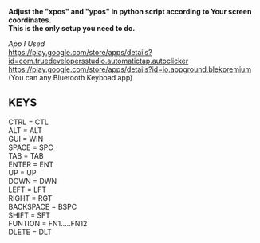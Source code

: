 
**Adjust the "xpos" and "ypos" in python script according to Your screen coordinates.**    
**This is the only setup you need to do.**  

_App I Used_  
https://play.google.com/store/apps/details?id=com.truedevelopersstudio.automatictap.autoclicker   
https://play.google.com/store/apps/details?id=io.appground.blekpremium  (You can any Bluetooth Keyboad app)  





## **KEYS**  

    
CTRL  =  CTL  
ALT   =  ALT  
GUI   =  WIN  
SPACE =  SPC  
TAB   =  TAB  
ENTER =  ENT  
UP    =  UP  
DOWN  = DWN  
LEFT  = LFT  
RIGHT = RGT  
BACKSPACE  =  BSPC  
SHIFT = SFT  
FUNTION  =  FN1.....FN12  
DLETE = DLT  

